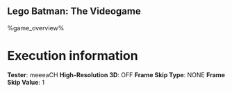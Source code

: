 ## Lego Batman: The Videogame

%game_overview%

# Execution information

**Tester**: meeeaCH
**High-Resolution 3D**: OFF
**Frame Skip Type**: NONE
**Frame Skip Value**: 1